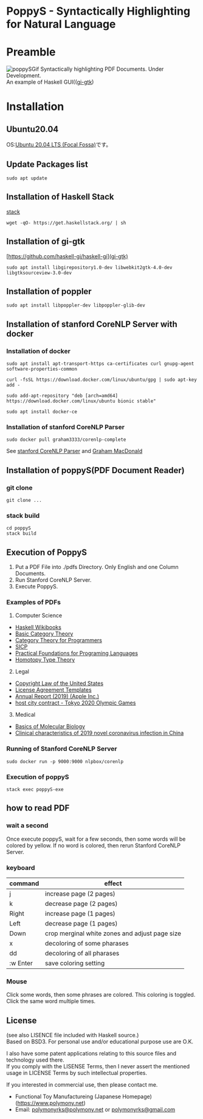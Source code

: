 # PoppyS - Syntactically Highlighting for Natural Language
# Preamble
![poppySGif](https://polymony.net/wp-content/uploads/2020/05/poppySPromote.gif)
Syntactically highlighting PDF Documents. Under Development.  
An example of Haskell GUI(([gi-gtk](https://hackage.haskell.org/package/gi-gtk))
# Installation
## Ubuntu20.04
OS:[Ubuntu 20.04 LTS (Focal Fossa)](https://releases.ubuntu.com/20.04/)です。  
## Update Packages list
```shell
sudo apt update
```
## Installation of Haskell Stack
[stack](https://docs.haskellstack.org/en/stable/README/)
```shell
wget -qO- https://get.haskellstack.org/ | sh
```
## Installation of gi-gtk
[https://github.com/haskell-gi/haskell-gi](gi-gtk)
```shell
sudo apt install libgirepository1.0-dev libwebkit2gtk-4.0-dev libgtksourceview-3.0-dev
```
## Installation of poppler
```shell
sudo apt install libpoppler-dev libpoppler-glib-dev
```
## Installation of stanford CoreNLP Server with docker
### Installation of docker
```shell
sudo apt install apt-transport-https ca-certificates curl gnupg-agent software-properties-common
```
```shell
curl -fsSL https://download.docker.com/linux/ubuntu/gpg | sudo apt-key  add -
```
```shell
sudo add-apt-repository "deb [arch=amd64] https://download.docker.com/linux/ubuntu bionic stable"
```
```shell
sudo apt install docker-ce
```
### Installation of stanford CoreNLP Parser
```shell
sudo docker pull graham3333/corenlp-complete
```
See [stanford CoreNLP Parser](https://stanfordnlp.github.io/CoreNLP/other-languages.html) and [Graham MacDonald](https://hub.docker.com/r/graham3333/corenlp-complete)  
## Installation of poppyS(PDF Document Reader)
### git clone
```shell
git clone ...
```
### stack build
```shell
cd poppyS
stack build
```
## Execution of PoppyS
1. Put a PDF File into ./pdfs Directory. Only English and one Column Documents.  
2. Run Stanford CoreNLP Server.
3. Execute PoppyS.
### Examples of PDFs
1. Computer Science
* [Haskell Wikibooks](https://en.wikibooks.org/wiki/Haskell)
* [Basic Category Theory](https://arxiv.org/abs/1612.09375)
* [Category Theory for Programmers](https://github.com/hmemcpy/milewski-ctfp-pdf)
* [SICP](https://web.mit.edu/alexmv/6.037/sicp.pdf)
* [Practical Foundations for Programing Languages](http://profs.sci.univr.it/~merro/files/harper.pdf)
* [Homotopy Type Theory](http://saunders.phil.cmu.edu/book/hott-ebook.pdf)
2. Legal
* [Copyright Law of the United States](https://www.copyright.gov/title17/title17.pdf)
* [License Agreement Templates](https://otl.stanford.edu/sites/g/files/sbiybj10286/f/exclusive_03-06-2018.pdf)
* [Annual Report (2019) (Apple Inc.)](https://s2.q4cdn.com/470004039/files/doc_financials/2019/ar/_10-K-2019-(As-Filed).pdf)
* [host city contract - Tokyo 2020 Olympic Games](https://gtimg.tokyo2020.org/image/upload/production/jxnoeerdp7hxvgtgxp73.pdf)
3. Medical
* [Basics of Molecular Biology](https://homes.cs.washington.edu/~tompa/papers/molbio.pdf)
* [Clinical characteristics of 2019 novel coronavirus infection in China](https://www.medrxiv.org/content/10.1101/2020.02.06.20020974v1)

### Running of Stanford CoreNLP Server
```
sudo docker run -p 9000:9000 nlpbox/corenlp
```
### Execution of poppyS
```shell
stack exec poppyS-exe
```
## how to read PDF
### wait a second
Once execute poppyS, wait for a few seconds, then some words will be colored by yellow.
If no word is colored, then rerun Stanford CoreNLP Server.
### keyboard
|  command  |  effect  |
| ---- | ---- |
|  j  | increase page (2 pages) |
|  k  | decrease page (2 pages) |
|  Right  | increase page (1 pages) |
|  Left  | decrease page (1 pages) |
|  Down  | crop merginal white zones and adjust page size|
|  x  | decoloring of some pharases |
|  dd  | decoloring of all pharases |
|  :w Enter  | save coloring setting |
### Mouse
Click some words, then some phrases are colored. This coloring is toggled. Click the same word multiple times.  
## License
(see also LISENCE file included with Haskell source.)  
Based on BSD3. For personal use and/or educational purpose use are O.K.  

I also have some patent applications relating to this source files and technology used there.  
If you comply with the LISENSE Terms, then I never assert the mentioned usage in LICENSE Terms by such intellectual properties.  

If you interested in commercial use, then please contact me.  
  * Functional Toy Manufactureing (Japanese Homepage) (https://www.polymony.net)  
  * Email: polymonyrks@polymony.net or polymonyrks@gmail.com  
